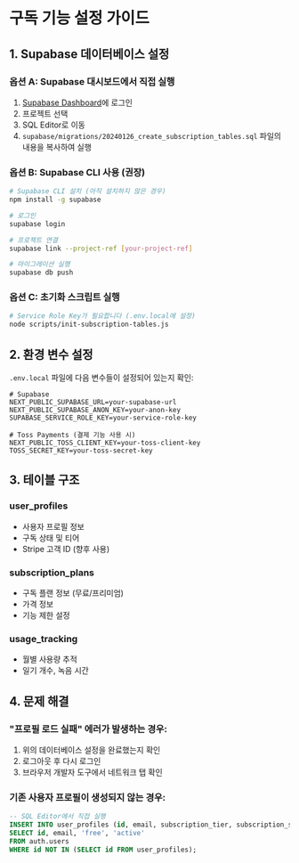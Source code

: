# 구독 기능 설정 가이드

## 1. Supabase 데이터베이스 설정

### 옵션 A: Supabase 대시보드에서 직접 실행
1. [Supabase Dashboard](https://app.supabase.com)에 로그인
2. 프로젝트 선택
3. SQL Editor로 이동
4. `supabase/migrations/20240126_create_subscription_tables.sql` 파일의 내용을 복사하여 실행

### 옵션 B: Supabase CLI 사용 (권장)
```bash
# Supabase CLI 설치 (아직 설치하지 않은 경우)
npm install -g supabase

# 로그인
supabase login

# 프로젝트 연결
supabase link --project-ref [your-project-ref]

# 마이그레이션 실행
supabase db push
```

### 옵션 C: 초기화 스크립트 실행
```bash
# Service Role Key가 필요합니다 (.env.local에 설정)
node scripts/init-subscription-tables.js
```

## 2. 환경 변수 설정

`.env.local` 파일에 다음 변수들이 설정되어 있는지 확인:

```env
# Supabase
NEXT_PUBLIC_SUPABASE_URL=your-supabase-url
NEXT_PUBLIC_SUPABASE_ANON_KEY=your-anon-key
SUPABASE_SERVICE_ROLE_KEY=your-service-role-key

# Toss Payments (결제 기능 사용 시)
NEXT_PUBLIC_TOSS_CLIENT_KEY=your-toss-client-key
TOSS_SECRET_KEY=your-toss-secret-key
```

## 3. 테이블 구조

### user_profiles
- 사용자 프로필 정보
- 구독 상태 및 티어
- Stripe 고객 ID (향후 사용)

### subscription_plans
- 구독 플랜 정보 (무료/프리미엄)
- 가격 정보
- 기능 제한 설정

### usage_tracking
- 월별 사용량 추적
- 일기 개수, 녹음 시간

## 4. 문제 해결

### "프로필 로드 실패" 에러가 발생하는 경우:
1. 위의 데이터베이스 설정을 완료했는지 확인
2. 로그아웃 후 다시 로그인
3. 브라우저 개발자 도구에서 네트워크 탭 확인

### 기존 사용자 프로필이 생성되지 않는 경우:
```sql
-- SQL Editor에서 직접 실행
INSERT INTO user_profiles (id, email, subscription_tier, subscription_status)
SELECT id, email, 'free', 'active'
FROM auth.users
WHERE id NOT IN (SELECT id FROM user_profiles);
```